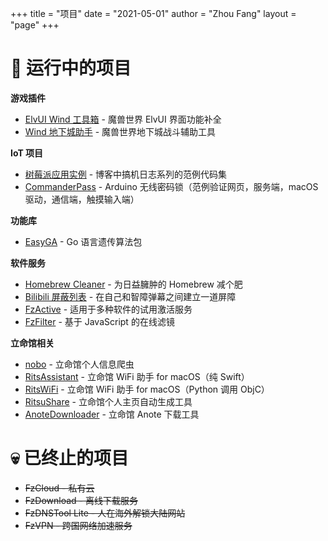 +++
title = "项目"
date = "2021-05-01"
author = "Zhou Fang"
layout = "page"
+++

# 🚀 运行中的项目

**游戏插件**
* [ElvUI Wind 工具箱](https://bbs.ngacn.cc/read.php?tid=12142815) - 魔兽世界 ElvUI 界面功能补全
* [Wind 地下城助手](https://www.curseforge.com/wow/addons/wind-dungeon-helper) - 魔兽世界地下城战斗辅助工具

**IoT 项目**
* [树莓派应用实例](https://github.com/fang2hou/raspberry-pi-examples) - 博客中搞机日志系列的范例代码集
* [CommanderPass](https://github.com/fang2hou/CommanderPass) - Arduino 无线密码锁（范例验证网页，服务端，macOS 驱动，通信端，触摸输入端）

**功能库**
* [EasyGA](https://github.com/fang2hou/EasyGA) - Go 语言遗传算法包

**软件服务**
* [Homebrew Cleaner](https://github.com/fang2hou/Homebrew-Cleaner) - 为日益臃肿的 Homebrew 减个肥
* [Bilibili 屏蔽列表](https://github.com/fang2hou/Bilibili-block-list) - 在自己和智障弹幕之间建立一道屏障
* [FzActive](fzactive/) - 适用于多种软件的试用激活服务
* [FzFilter](fzfilter/) - 基于 JavaScript 的在线滤镜

**立命馆相关**
* [nobo](https://github.com/fang2hou/nobo) - 立命馆个人信息爬虫
* [RitsAssistant](https://github.com/fang2hou/RitsAssistant) - 立命馆 WiFi 助手 for macOS（纯 Swift）
* [RitsWiFi](https://github.com/fang2hou/RitsWifi) - 立命馆 WiFi 助手 for macOS（Python 调用 ObjC）
* [RitsuShare](https://github.com/fang2hou/RitsuShare) - 立命馆个人主页自动生成工具
* [AnoteDownloader](https://github.com/fang2hou/AnoteDownloader) - 立命馆 Anote 下载工具

# 💀 已终止的项目
* ~~FzCloud - 私有云~~
* ~~FzDownload - 离线下载服务~~
* ~~FzDNSTool Lite - 人在海外解锁大陆网站~~
* ~~FzVPN - 跨国网络加速服务~~